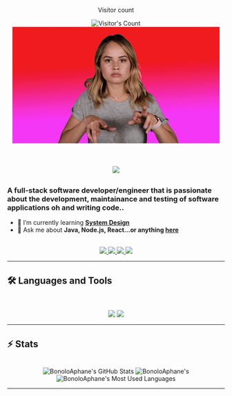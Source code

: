 <div align="center"> 
  <p>Visitor count</p>
  <img src="https://profile-counter.glitch.me/juneiskold/count.svg" alt="Visitor's Count" />
</div>


<div align="center">
  <img src="Hacking We Are In GIF by Debby Ryan.gif">
</div>

<h1 align="center">
    <img src="https://readme-typing-svg.herokuapp.com/?font=Inter&size=48&center=true&vCenter=true&width=500&height=70&color=4493F8&duration=4000&lines=Hi+There!+👋;+I'm+Bonolo+Aphane!;" />
</h1>

### A full-stack software developer/engineer that is passionate about the development, maintainance and testing of software applications oh and writing code..


- 🌱 I’m currently learning **[System Design](https://blog.bytebytego.com/p/free-system-design-pdf-158-pages)**
- 💬 Ask me about **Java, Node.js, React...or anything [here](https://github.com/{USERNAME}/{USERNAME}/issues)**

<br>

<div align="center">
  <a href="bonoloapp28@gmail.com">
    <img src="https://img.shields.io/badge/Gmail-333333?style=for-the-badge&logo=gmail&logoColor=red" />
  </a>
  <a href="https://www.linkedin.com/in/bonolo-aphane-22a5b229a/" target="_blank">
    <img src="https://img.shields.io/badge/LinkedIn-0077B5?style=for-the-badge&logo=linkedin&logoColor=white" target="_blank" />
  </a>
  <a href="https://medium.com/@bonoloapp28" target="_blank">
    <img src="https://img.shields.io/badge/Medium-000000?style=for-the-badge&logo=medium&logoColor=white" target="_blank" />
  </a>
  <a href="" target="_blank">
    <img src="https://img.shields.io/badge/CodePen-1e1f26?style=for-the-badge&logo=codepen&logoColor=white" target="_blank" />
  </a>
</div>

<hr>


## 🛠️ Languages and Tools

<br>

<p align="center">
  <img src="https://skillicons.dev/icons?i=java,spring,ts,nodejs,react,nextjs" />
  <img src="https://skillicons.dev/icons?i=html,css,js,git,postman,python" />
</p>

<hr>


## ⚡️ Stats

<br>

<div align=center>
  <img width=390 src="https://github-readme-stats.vercel.app/api?username=juneiskold&theme=transparent&count_private=true&show_icons=true&rank_icon=github&locale=en" alt="BonoloAphane's GitHub Stats" />
  <img width=390 src="https://github-readme-streak-stats.herokuapp.com/?user=juneiskold&theme=transparent&count_private=true&border_radius=10&locale=en" alt="BonoloAphane's" />
  <img width=325 src="https://github-readme-stats.vercel.app/api/top-langs?username=juneiskold&theme=transparent&layout=donut&hide=css&langs_count=8&border_radius=10&show_icons=true&locale=en" alt="BonoloAphane's Most Used Languages" />
</div>

<hr>
